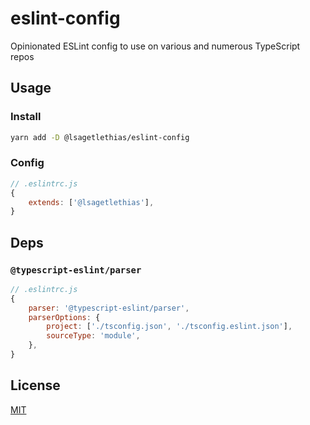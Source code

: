 # eslint-config
Opinionated ESLint config to use on various and numerous TypeScript repos

## Usage
### Install
```sh
yarn add -D @lsagetlethias/eslint-config
```

### Config 
```js
// .eslintrc.js
{
    extends: ['@lsagetlethias'],
}
```

## Deps
### `@typescript-eslint/parser`
```js
// .eslintrc.js
{
    parser: '@typescript-eslint/parser',
    parserOptions: {
        project: ['./tsconfig.json', './tsconfig.eslint.json'],
        sourceType: 'module',
    },
}
```

## License
[MIT](./LICENSE)
